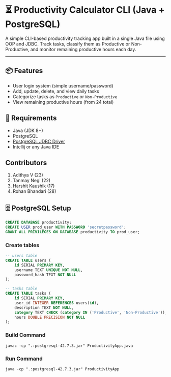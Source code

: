 # ⏳ Productivity Calculator CLI (Java + PostgreSQL)

A simple CLI-based productivity tracking app built in a single Java file using OOP and JDBC. Track tasks, classify them as Productive or Non-Productive, and monitor remaining productive hours each day.

---

## 📦 Features

- User login system (simple username/password)
- Add, update, delete, and view daily tasks
- Categorize tasks as `Productive` or `Non-Productive`
- View remaining productive hours (from 24 total)


## 🧰 Requirements

- Java (JDK 8+)
- PostgreSQL
- [PostgreSQL JDBC Driver](https://jdbc.postgresql.org/download.html)
- Intellij or any Java IDE

## Contributors

1. Adithya V (23)
2. Tanmay Negi (22)
3. Harshit Kaushik (17)
4. Rohan Bhandari (28)


## 🗄️ PostgreSQL Setup

```sql
CREATE DATABASE productivity;
CREATE USER prod_user WITH PASSWORD 'secretpassword';
GRANT ALL PRIVILEGES ON DATABASE productivity TO prod_user;
```

### Create tables

```sql
-- users table
CREATE TABLE users (
    id SERIAL PRIMARY KEY,
    username TEXT UNIQUE NOT NULL,
    password_hash TEXT NOT NULL
);

-- tasks table
CREATE TABLE tasks (
    id SERIAL PRIMARY KEY,
    user_id INTEGER REFERENCES users(id),
    description TEXT NOT NULL,
    category TEXT CHECK (category IN ('Productive', 'Non-Productive')),
    hours DOUBLE PRECISION NOT NULL
);
```

### Build Command
```
javac -cp ".:postgresql-42.7.3.jar" ProductivityApp.java
```

### Run Command
```
java -cp ".:postgresql-42.7.3.jar" ProductivityApp 
```
